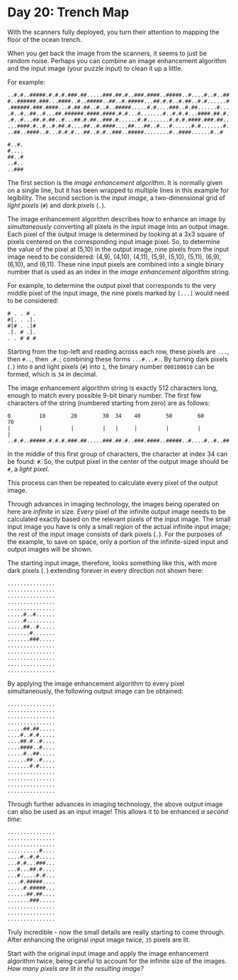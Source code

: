 
# Day 20: Trench Map 

With the scanners fully deployed, you turn their attention to mapping the floor of the ocean trench.

When you get back the image from the scanners, it seems to just be random noise. Perhaps you can combine an image enhancement algorithm and the input image (your puzzle input) to clean it up a little.

For example:

    ..#.#..#####.#.#.#.###.##.....###.##.#..###.####..#####..#....#..#..##..##
    #..######.###...####..#..#####..##..#.#####...##.#.#..#.##..#.#......#.###
    .######.###.####...#.##.##..#..#..#####.....#.#....###..#.##......#.....#.
    .#..#..##..#...##.######.####.####.#.#...#.......#..#.#.#...####.##.#.....
    .#..#...##.#.##..#...##.#.##..###.#......#.#.......#.#.#.####.###.##...#..
    ...####.#..#..#.##.#....##..#.####....##...##..#...#......#.#.......#.....
    ..##..####..#...#.#.#...##..#.#..###..#####........#..####......#..#

    #..#.
    #....
    ##..#
    ..#..
    ..###

The first section is the *image enhancement algorithm*. It is normally given on a single line, but it has been wrapped to multiple lines in this example for legibility. The second section is the *input image*, a two-dimensional grid of *light pixels* (`#`) and *dark pixels* (`.`).

The image enhancement algorithm describes how to enhance an image by *simultaneously* converting all pixels in the input image into an output image. Each pixel of the output image is determined by looking at a 3x3 square of pixels centered on the corresponding input image pixel. So, to determine the value of the pixel at (5,10) in the output image, nine pixels from the input image need to be considered: (4,9), (4,10), (4,11), (5,9), (5,10), (5,11), (6,9), (6,10), and (6,11). These nine input pixels are combined into a single binary number that is used as an index in the *image enhancement algorithm* string.

For example, to determine the output pixel that corresponds to the very middle pixel of the input image, the nine pixels marked by `[...]` would need to be considered:

    # . . # .
    #[. . .].
    #[# . .]#
    .[. # .].
    . . # # #

Starting from the top-left and reading across each row, these pixels are `...`, then `#..`, then `.#.`; combining these forms `...#...#.`. By turning dark pixels (`.`) into `0` and light pixels (`#`) into `1`, the binary number `000100010` can be formed, which is `34` in decimal.

The image enhancement algorithm string is exactly 512 characters long, enough to match every possible 9-bit binary number. The first few characters of the string (numbered starting from zero) are as follows:

    0         10        20        30  34    40        50        60        70
    |         |         |         |   |     |         |         |         |
    ..#.#..#####.#.#.#.###.##.....###.##.#..###.####..#####..#....#..#..##..##

In the middle of this first group of characters, the character at index 34 can be found: `#`. So, the output pixel in the center of the output image should be `#`, a *light pixel*.

This process can then be repeated to calculate every pixel of the output image.

Through advances in imaging technology, the images being operated on here are *infinite* in size. *Every* pixel of the infinite output image needs to be calculated exactly based on the relevant pixels of the input image. The small input image you have is only a small region of the actual infinite input image; the rest of the input image consists of dark pixels (`.`). For the purposes of the example, to save on space, only a portion of the infinite-sized input and output images will be shown.

The starting input image, therefore, looks something like this, with more dark pixels (`.`) extending forever in every direction not shown here:

    ...............
    ...............
    ...............
    ...............
    ...............
    .....#..#......
    .....#.........
    .....##..#.....
    .......#.......
    .......###.....
    ...............
    ...............
    ...............
    ...............
    ...............

By applying the image enhancement algorithm to every pixel simultaneously, the following output image can be obtained:

    ...............
    ...............
    ...............
    ...............
    .....##.##.....
    ....#..#.#.....
    ....##.#..#....
    ....####..#....
    .....#..##.....
    ......##..#....
    .......#.#.....
    ...............
    ...............
    ...............
    ...............

Through further advances in imaging technology, the above output image can also be used as an input image! This allows it to be enhanced *a second time*:

    ...............
    ...............
    ...............
    ..........#....
    ....#..#.#.....
    ...#.#...###...
    ...#...##.#....
    ...#.....#.#...
    ....#.#####....
    .....#.#####...
    ......##.##....
    .......###.....
    ...............
    ...............
    ...............

Truly incredible - now the small details are really starting to come through. After enhancing the original input image twice, `35` pixels are lit.

Start with the original input image and apply the image enhancement algorithm twice, being careful to account for the infinite size of the images. *How many pixels are lit in the resulting image?*

